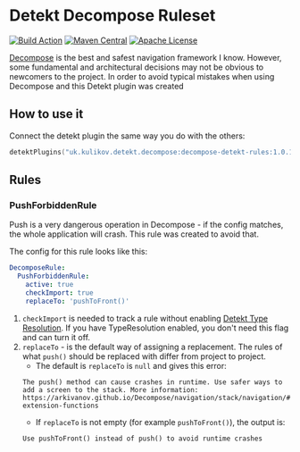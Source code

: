 # Detekt Decompose Ruleset
[![Build Action](https://github.com/LionZXY/detekt-decompose-rule/actions/workflows/push.yml/badge.svg)](https://github.com/LionZXY/detekt-decompose-rule/actions/workflows/push.yml) [![Maven Central](https://maven-badges.herokuapp.com/maven-central/uk.kulikov.detekt.decompose/decompose-detekt-rules/badge.svg)](https://maven-badges.herokuapp.com/maven-central/uk.kulikov.detekt.decompose/decompose-detekt-rules) [![Apache License](http://img.shields.io/badge/license-Apache%20License%202.0-lightgrey.svg)](http://choosealicense.com/licenses/apache-2.0/)

[Decompose](https://github.com/arkivanov/Decompose) is the best and safest navigation framework I know. However, some fundamental and architectural decisions may not be obvious to newcomers to the project.
In order to avoid typical mistakes when using Decompose and this Detekt plugin was created

## How to use it

Connect the detekt plugin the same way you do with the others:

```kotlin
detektPlugins("uk.kulikov.detekt.decompose:decompose-detekt-rules:1.0.1")
```

## Rules

### PushForbiddenRule

Push is a very dangerous operation in Decompose - if the config matches, the whole application will crash. This rule was created to avoid that.

The config for this rule looks like this:
```yaml
DecomposeRule:
  PushForbiddenRule:
    active: true
    checkImport: true
    replaceTo: 'pushToFront()'
```

1) `checkImport` is needed to track a rule without enabling [Detekt Type Resolution](https://detekt.dev/docs/gettingstarted/type-resolution). If you have TypeResolution enabled, you don't need this flag and can turn it off. 
2) `replaceTo` - is the default way of assigning a replacement. The rules of what `push()` should be replaced with differ from project to project. 
   - The default is `replaceTo` is `null` and gives this error:
    ```plaintext
    The push() method can cause crashes in runtime. Use safer ways to add a screen to the stack. More information: https://arkivanov.github.io/Decompose/navigation/stack/navigation/#stacknavigator-extension-functions
    ```
   - If `replaceTo` is not empty (for example `pushToFront()`), the output is:
    ```plaintext
    Use pushToFront() instead of push() to avoid runtime crashes
    ```
